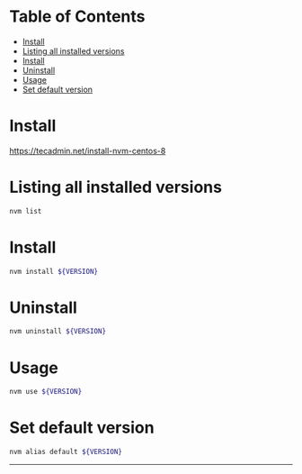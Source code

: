 # Table of Contents

- [Install](#install)
- [Listing all installed versions](#listing-all-installed-versions)
- [Install](#install)
- [Uninstall](#uninstall)
- [Usage](#usage)
- [Set default version](#set-default-version)

# Install

https://tecadmin.net/install-nvm-centos-8

# Listing all installed versions

```bash
nvm list
```

# Install

```bash
nvm install ${VERSION}
```

# Uninstall

```bash
nvm uninstall ${VERSION}
```

# Usage

```bash
nvm use ${VERSION}
```

# Set default version

```bash
nvm alias default ${VERSION}
```

---
